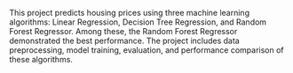 This project predicts housing prices using three machine learning algorithms: Linear Regression, Decision Tree Regression, and Random Forest Regressor. Among these, the Random Forest Regressor demonstrated the best performance. The project includes data preprocessing, model training, evaluation, and performance comparison of these algorithms.